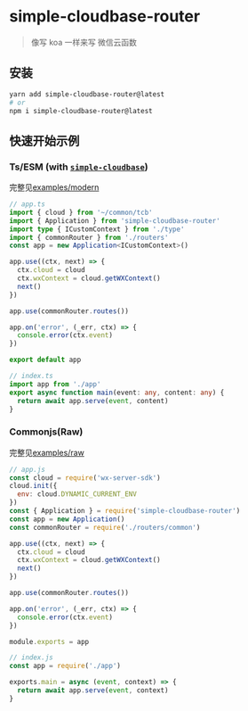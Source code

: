 # simple-cloudbase-router

> 像写 koa 一样来写 微信云函数

## 安装

```bash
yarn add simple-cloudbase-router@latest
# or
npm i simple-cloudbase-router@latest
```

## 快速开始示例

### Ts/ESM (with [`simple-cloudbase`](https://cloudbase.icebreaker.top/))

完整见[examples/modern](https://github.com/sonofmagic/simple-cloudbase-router/tree/main/examples/modern)

```ts
// app.ts
import { cloud } from '~/common/tcb'
import { Application } from 'simple-cloudbase-router'
import type { ICustomContext } from './type'
import { commonRouter } from './routers'
const app = new Application<ICustomContext>()

app.use((ctx, next) => {
  ctx.cloud = cloud
  ctx.wxContext = cloud.getWXContext()
  next()
})

app.use(commonRouter.routes())

app.on('error', (_err, ctx) => {
  console.error(ctx.event)
})

export default app
```

```ts
// index.ts
import app from './app'
export async function main(event: any, content: any) {
  return await app.serve(event, content)
}
```

### Commonjs(Raw)

完整见[examples/raw](https://github.com/sonofmagic/simple-cloudbase-router/tree/main/examples/raw)

```js
// app.js
const cloud = require('wx-server-sdk')
cloud.init({
  env: cloud.DYNAMIC_CURRENT_ENV
})
const { Application } = require('simple-cloudbase-router')
const app = new Application()
const commonRouter = require('./routers/common')

app.use((ctx, next) => {
  ctx.cloud = cloud
  ctx.wxContext = cloud.getWXContext()
  next()
})

app.use(commonRouter.routes())

app.on('error', (_err, ctx) => {
  console.error(ctx.event)
})

module.exports = app
```

```js
// index.js
const app = require('./app')

exports.main = async (event, context) => {
  return await app.serve(event, context)
}
```
